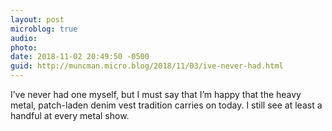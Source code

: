 ```yaml
---
layout: post
microblog: true
audio: 
photo: 
date: 2018-11-02 20:49:50 -0500
guid: http://muncman.micro.blog/2018/11/03/ive-never-had.html
---
```

I’ve never had one myself, but I must say that I’m happy that the heavy metal, patch-laden denim vest tradition carries on today. I still see at least a handful at every metal show. 

